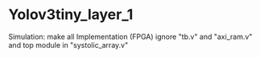 # Yolov3tiny_layer_1

Simulation: make all
Implementation (FPGA) ignore "tb.v" and "axi_ram.v" and top module in "systolic_array.v"


